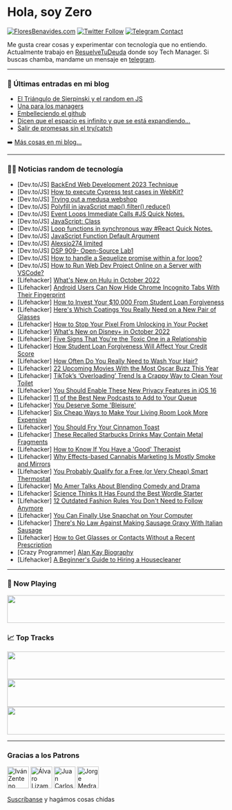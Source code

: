 # Hola, soy Zero

[![FloresBenavides.com](https://img.shields.io/website?down_message=oops&label=MiBlog&style=for-the-badge&up_message=online&url=https%3A%2F%2Ffloresbenavides.com)](https://floresbenavides.com) [![Twitter Follow](https://img.shields.io/twitter/follow/ZeroDragon?color=%231DA1F2&label=Follow&logo=twitter&logoColor=ffffff&style=for-the-badge)](https://twitter.com/zerodragon) [![Telegram Contact](https://img.shields.io/badge/escr%C3%ADbeme-ZeroDragon-%2326A5E4?style=for-the-badge&logo=telegram)](https://t.me/zerodragon)

Me gusta crear cosas y experimentar con tecnología que no entiendo.
Actualmente trabajo en [ResuelveTuDeuda](http://github.com/resuelve) donde soy Tech Manager.
Si buscas chamba, mandame un mensaje en [telegram](https://t.me/zerodragon).

---

### 📕 Últimas entradas en mi blog
<!-- BLOG-POST-LIST:START -->
- [El Triángulo de Sierpinski y el random en JS](https://floresbenavides.com/el-triangulo-de-sierpinski-y-el-random-en-js/)
- [Una para los managers](https://floresbenavides.com/una-para-los-managers/)
- [Embelleciendo el github](https://floresbenavides.com/embelleciendo-el-github/)
- [Dicen que el espacio es infinito y que se está expandiendo…](https://floresbenavides.com/dicen-que-el-espacio-es-infinito-y-que-se-esta-expandiendo/)
- [Salir de promesas sin el try/catch](https://floresbenavides.com/salir-de-promesas-sin-el-try-catch/)
<!-- BLOG-POST-LIST:END -->

➡️ [Más cosas en mi blog...](https://floresbenavides.com)

---

### 👨‍💻 Noticias random de tecnología
<!-- TECH-POSTS:START -->
- [Dev.to/JS] [BackEnd Web Development 2023 Technique](https://dev.to/harryjohn222/backend-web-development-2023-technique-4nf4)
- [Dev.to/JS] [How to execute Cypress test cases in WebKit?](https://dev.to/kailashpathak7/how-to-execute-cypress-test-cases-in-webkit-2ap)
- [Dev.to/JS] [Trying out a medusa webshop](https://dev.to/dailydevtips1/trying-out-a-medusa-webshop-37bl)
- [Dev.to/JS] [Polyfill in javaScript map&lpar;&rpar;,filter&lpar;&rpar;,reduce&lpar;&rpar;](https://dev.to/srishtikprasad/polyfill-in-javascript-mapfilterreduce-2d38)
- [Dev.to/JS] [Event Loops Immediate Calls #JS Quick Notes.](https://dev.to/ajaybaraiya6/event-loops-immediate-calls-js-quick-notes-598p)
- [Dev.to/JS] [JavaScript: Class](https://dev.to/rosiequ/javascript-class-aof)
- [Dev.to/JS] [Loop functions in synchronous way #React Quick Notes.](https://dev.to/ajaybaraiya6/loop-functions-in-synchronous-way-react-quick-notes-gbh)
- [Dev.to/JS] [JavaScript Function Default Argument](https://dev.to/drprime01/javascript-function-default-argument-jg6)
- [Dev.to/JS] [Alexsio274 limited](https://dev.to/alexsio_nau_17e8d9caafce5/alexsio274-limited-1fog)
- [Dev.to/JS] [DSP 909- Open-Source Lab1](https://dev.to/anshul137/dsp-909-open-source-lab1-1e2o)
- [Dev.to/JS] [How to handle a Sequelize promise within a for loop?](https://dev.to/constmedic/how-to-handle-a-sequelize-promise-within-a-for-loop-4h4l)
- [Dev.to/JS] [How to Run Web Dev Project Online on a Server with VSCode?](https://dev.to/coder58/how-to-run-web-dev-project-online-on-a-server-with-vscode-gfk)
- [Lifehacker] [What&#39;s New on Hulu in October 2022](https://lifehacker.com/whats-new-on-hulu-in-october-2022-1849546572)
- [Lifehacker] [Android Users Can Now Hide Chrome Incognito Tabs With Their Fingerprint](https://lifehacker.com/android-users-can-now-hide-chrome-incognito-tabs-with-t-1849546699)
- [Lifehacker] [How to Invest Your $10,000 From Student Loan Forgiveness](https://lifehacker.com/how-to-invest-your-10-000-from-student-loan-forgivenes-1849546587)
- [Lifehacker] [Here&#39;s Which Coatings You Really Need on a New Pair of Glasses](https://lifehacker.com/heres-which-coatings-you-really-need-on-a-new-pair-of-g-1849546372)
- [Lifehacker] [How to Stop Your Pixel From Unlocking in Your Pocket](https://lifehacker.com/how-to-stop-your-pixel-from-unlocking-in-your-pocket-1849546190)
- [Lifehacker] [What&#39;s New on Disney+ in October 2022](https://lifehacker.com/whats-new-on-disney-in-october-2022-1849546357)
- [Lifehacker] [Five Signs That You&#39;re the Toxic One in a Relationship](https://lifehacker.com/five-signs-that-youre-the-toxic-one-in-a-relationship-1849546105)
- [Lifehacker] [How Student Loan Forgiveness Will Affect Your Credit Score](https://lifehacker.com/how-student-loan-forgiveness-will-affect-your-credit-sc-1849545879)
- [Lifehacker] [How Often Do You Really Need to Wash Your Hair?](https://lifehacker.com/how-often-do-you-really-need-to-wash-your-hair-1849545757)
- [Lifehacker] [22 Upcoming Movies With the Most Oscar Buzz This Year](https://lifehacker.com/22-upcoming-movies-with-the-most-oscar-buzz-this-year-1849541214)
- [Lifehacker] [TikTok’s ‘Overloading’ Trend Is a Crappy Way to Clean Your Toilet](https://lifehacker.com/tiktok-s-overloading-trend-is-a-crappy-way-to-clean-y-1849545412)
- [Lifehacker] [You Should Enable These New Privacy Features in iOS 16](https://lifehacker.com/you-should-enable-these-new-privacy-features-in-ios-16-1849544881)
- [Lifehacker] [11 of the Best New Podcasts to Add to Your Queue](https://lifehacker.com/11-of-the-best-new-podcasts-to-add-to-your-queue-1849544924)
- [Lifehacker] [You Deserve Some &#39;Bleisure&#39;](https://lifehacker.com/what-is-a-bleisure-and-how-can-you-take-one-1849544163)
- [Lifehacker] [Six Cheap Ways to Make Your Living Room Look More Expensive](https://lifehacker.com/six-cheap-ways-to-make-your-living-room-look-more-expen-1849542525)
- [Lifehacker] [You Should Fry Your Cinnamon Toast](https://lifehacker.com/you-should-fry-your-cinnamon-toast-1849542344)
- [Lifehacker] [These Recalled Starbucks Drinks May Contain Metal Fragments](https://lifehacker.com/these-recalled-starbucks-drinks-may-contain-metal-fragm-1849542691)
- [Lifehacker] [How to Know If You Have a &#39;Good&#39; Therapist](https://lifehacker.com/how-to-know-if-you-have-a-good-therapist-1849542096)
- [Lifehacker] [Why Effects-based Cannabis Marketing Is Mostly Smoke and Mirrors](https://lifehacker.com/why-effects-based-cannabis-marketing-is-mostly-bullshit-1849541947)
- [Lifehacker] [You Probably Qualify for a Free &lpar;or Very Cheap&rpar; Smart Thermostat](https://lifehacker.com/you-probably-qualify-for-a-free-or-very-cheap-smart-t-1849541069)
- [Lifehacker] [Mo Amer Talks About Blending Comedy and Drama](https://lifehacker.com/mo-amer-talks-about-blending-comedy-and-drama-1849541483)
- [Lifehacker] [Science Thinks It Has Found the Best Wordle Starter](https://lifehacker.com/science-thinks-it-has-found-the-best-wordle-starter-1849541276)
- [Lifehacker] [12 Outdated Fashion Rules You Don&#39;t Need to Follow Anymore](https://lifehacker.com/12-outdated-fashion-rules-you-dont-need-to-follow-anymo-1849540257)
- [Lifehacker] [You Can Finally Use Snapchat on Your Computer](https://lifehacker.com/you-can-finally-use-snapchat-on-your-computer-1849540706)
- [Lifehacker] [There&#39;s No Law Against Making Sausage Gravy With Italian Sausage](https://lifehacker.com/theres-no-law-against-making-sausage-gravy-with-italian-1849540884)
- [Lifehacker] [How to Get Glasses or Contacts Without a Recent Prescription](https://lifehacker.com/how-to-get-glasses-or-contacts-without-a-recent-prescri-1849540084)
- [Crazy Programmer] [Alan Kay Biography](https://www.thecrazyprogrammer.com/2022/09/alan-kay-biography.html)
- [Lifehacker] [A Beginner&#39;s Guide to Hiring a Housecleaner](https://lifehacker.com/a-beginners-guide-to-hiring-a-housecleaner-1849539839)<!-- TECH-POSTS:END -->

---

### 🎵 Now Playing
<a href="https://spotify-now-playing-dun.vercel.app/now-playing?open"><img src="https://spotify-now-playing-dun.vercel.app/now-playing" width="540" height="64"></a>

### 📈 Top Tracks
<a href="https://spotify-now-playing-dun.vercel.app/top-tracks?i=1&open"><img src="https://spotify-now-playing-dun.vercel.app/top-tracks?i=1" width="540" height="64"></a>
<a href="https://spotify-now-playing-dun.vercel.app/top-tracks?i=2&open"><img src="https://spotify-now-playing-dun.vercel.app/top-tracks?i=2" width="540" height="64"></a>
<a href="https://spotify-now-playing-dun.vercel.app/top-tracks?i=3&open"><img src="https://spotify-now-playing-dun.vercel.app/top-tracks?i=3" width="540" height="64"></a>

---

### Gracias a los Patrons
[<img src="https://avatars.githubusercontent.com/u/243380?v=4" alt="Iván Zenteno" width="50px">](https://github.com/k001) [<img src="https://avatars.githubusercontent.com/u/19955639?v=4" alt="Álvaro Lizama" width="50px">](https://github.com/alvarolizama) [<img src="https://avatars.githubusercontent.com/u/2718753?v=4" alt="Juan Carlos Ruiz" width="50px">](https://github.com/JuanCrg90) [<img src="https://avatars.githubusercontent.com/u/37025?v=4" alt="Jorge Medrano" width="50px">](https://github.com/h1pp1e) 

[Suscríbanse](https://www.patreon.com/zerodragon) y hagámos cosas chidas
